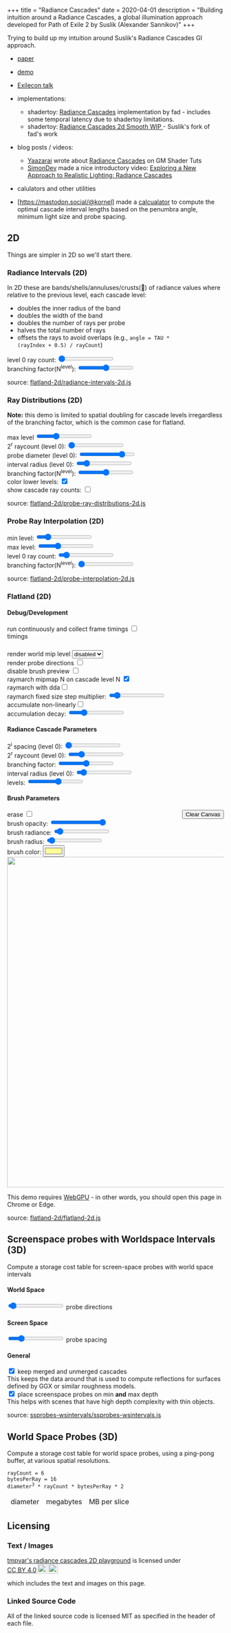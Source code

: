 +++
title = "Radiance Cascades"
date = 2020-04-01
description = "Building intuition around a Radiance Cascades, a global illumination approach developed for Path of Exile 2 by Suslik (Alexander Sannikov)"
+++

Trying to build up my intuition around Suslik's Radiance Cascades GI approach.
- [paper](https://drive.google.com/file/d/1L6v1_7HY2X-LV3Ofb6oyTIxgEaP4LOI6/view?usp=sharing)
- [demo](https://www.youtube.com/watch?v=xkJ6i2N32Pc)
- [Exilecon talk](https://www.youtube.com/watch?v=B-ODrtmtpzM)

- implementations:
  - shadertoy: [Radiance Cascades](https://www.shadertoy.com/view/mtlBzX) implementation by fad - includes some temporal latency due to shadertoy limitations.
  - shadertoy: [Radiance Cascades 2d Smooth WIP
 ](https://www.shadertoy.com/view/mlSfRD) - Suslik's fork of fad's work

 - blog posts / videos:
   - [Yaazarai](https://twitter.com/yaazarai) wrote about [Radiance Cascades](https://mini.gmshaders.com/p/radiance-cascades) on GM Shader Tuts
   - [SimonDev](https://www.youtube.com/@simondev758) made a nice introductory video: [Exploring a New Approach to Realistic Lighting: Radiance Cascades](https://www.youtube.com/watch?v=3so7xdZHKxw)

 - calulators and other utilities
  - [https://mastodon.social/@kornel] made a [calcualator](https://kornel.ski/radiance) to compute the optimal cascade interval lengths based on the penumbra angle, minimum light size and probe spacing.
## 2D

Things are simpler in 2D so we'll start there.

### Radiance Intervals (2D)
<section id="radiance-intervals-2d-content">

  In 2D these are bands/shells/annuluses/crusts(🍕) of radiance values where relative to the previous level, each cascade level:
  - doubles the inner radius of the band
  - doubles the width of the band
  - doubles the number of rays per probe
  - halves the total number of rays
  - offsets the rays to avoid overlaps (e.g., <code>angle = TAU * (rayIndex + 0.5) / rayCount</code>)


  <section class="controls">
    <div class="level0RayCount-control control">
      level 0 ray count: <input type="range" min="4" max="8" value="4" />
      <output></output>
    </div>
    <div class="branchingFactor-control control">
      branching factor(N<sup>level</sup>): <input type="range" min="1" max="3" value="2">
      <output></output>
    </p>
  </section>
  <section class="center-align">
    <canvas width="1024" height="1024"></canvas>
  </section>
  <p>
    source: <a href="flatland-2d/radiance-intervals-2d.js" target="_blank">flatland-2d/radiance-intervals-2d.js</a>
  </p>
  <script type="module" src="flatland-2d/radiance-intervals-2d.js"></script>
</section>

### Ray Distributions (2D)
<section id="ray-distributions-2d-content">
  <p>
    <b>Note:</b> this demo is limited to spatial doubling for cascade levels irregardless of the branching factor, which is the common case for flatland.
  </p>

  <section class="controls">
    <section id="ray-distributions-2d-controls">
      <div class="maxLevel-control control">
        max level <input type="range" min="0" max="6" value="2">
        <output></output>
      </div>
      <div class="probeRayCount-control control">
        2<sup>r</sup> raycount (level 0): <input type="range" min="2" max="5" value="2">
        <output></output>
      </div>
      <div class="probeDiameter-control control">
        probe diameter (level 0): <input type="range" min="2" max="7" value="6">
        <output></output>
      </div>
      <div class="intervalRadius-control control">
        interval radius (level 0): <input type="range" min="0" max="64" value="9">
        <output></output>
      </div>
      <div class="branchingFactor-control control">
        branching factor(N<sup>level</sup>): <input type="range" min="1" max="3" value="2" name="level-branching-factor">
        <output></output>
      </div>
      <div class="colorLowerLevels-control control">
        color lower levels: <input type="checkbox" value="1" checked name="color-lower-levels">
      </div>
      <div class="showCascadeRayCounts-control control">
        show cascade ray counts: <input type="checkbox" value="1">
      </div>
    </section>
  </section>

  <section class="center-align">
    <canvas width="1024" height="1024"></canvas>
  </section>
  <p>
    source: <a href="flatland-2d/probe-ray-distributions-2d.js" target="_blank">flatland-2d/probe-ray-distributions-2d.js</a>
  </p>
  <script src="flatland-2d/probe-ray-distributions-2d.js" defer type="module"></script>
</section>

### Probe Ray Interpolation (2D)

<section id="probe-interpolation-2d-content">
  <section class="controls">
    <div class="minLevel-control control">
      min level: <input type="range" min="0" max="6" value="1">
      <output></output>
    </div>
    <div class="maxLevel-control control">
      max level: <input type="range" min="0" max="6" value="2">
      <output></output>
    </div>
    <div class="level0RayCount-control control">
      level 0 ray count: <input type="range" min="1" max="32" value="4" />
      <output></output>
    </div>
    <div class="branchingFactor-control control">
      branching factor(N<sup>level</sup>): <input type="range" min="1" max="3" value="1">
      <output></output>
    </p>
  </section>

  <section class="center-align">
    <canvas width="1024" height="1024"></canvas>
  </section>
  <p>
    source: <a href="flatland-2d/probe-interpolation-2d.js" target="_blank">flatland-2d/probe-interpolation-2d.js</a>
  </p>
  <script type="module" src="flatland-2d/probe-interpolation-2d.js"></script>
</section>

<!-- alias so the rename doesn't really break things-->
<span id="probe-ray-dda-2d"></span>

### Flatland (2D)

<section id="flatland-2d-content" class="has-webgpu">
  <section class="controls" class="webgpu-required">
    <h4>Debug/Development</h4>
    <div class="indent">
    <div class="debugPerformance-control control">
      run continuously and collect frame timings <input type="checkbox" value="1" />
      <span class="timestamp-query-unavailable error" style="display:none">unavailabe, look in the javascript console for "timestamp-query"</span>
      <div class="performance-output" style="margin-right: -50%">
        timings
        <code><pre></pre></code>
      </div>
    </div>
    <div class="debugWorldMipmapLevelRender-control control">
    render world mip level
    <select>
      <option value="-1">disabled</option>
      <option value="0">0</option>
      <option value="1">1</option>
      <option value="2">2</option>
      <option value="3">3</option>
      <option value="4">4</option>
      <option value="5">5</option>
      <option value="6">6</option>
      <option value="7">7</option>
      <option value="8">8</option>
      <option value="9">9</option>
    </select>
    </div>
    <div class="debugProbeDirections-control control">
      render probe directions <input type="checkbox" value="1" />
    </div>
    <div class="debugDisbleBrushPreview-control control">
      disable brush preview <input type="checkbox" value="1" />
    </div>
    <div class="debugRaymarchMipmaps-control control">
      raymarch mipmap N on cascade level N <input type="checkbox" value="1" checked />
    </div>
    <div class="debugRaymarchWithDDA-control control">
      raymarch with dda<input type="checkbox" value="1" />
    </div>
    <div class="debugRaymarchFixedSizeStepMultiplier-control control">
      raymarch fixed size step multiplier: <input type="range" min="1" max="1000" value="100">
      <output></output>
    </div>
    <div class="debugAccumulateNonlinearly-control control">
      accumulate non-linearly<input type="checkbox" value="1" />
    </div>
    <div class="debugAccumulationDecay-control control">
      accumulation decay: <input type="range" min="1" max="400" value="100">
      <output></output>
    </div>
    </div>
    <h4>Radiance Cascade Parameters</h4>
    <div class="indent">
      <div class="probeRadius-control control">
        2<sup>i</sup> spacing (level 0): <input type="range" min="1" max="9" value="1">
        <output></output>
      </div>
      <div class="probeRayCount-control control">
        2<sup>r</sup> raycount (level 0): <input type="range" min="1" max="6" value="2">
        <output></output>
      </div>
      <div class="branchingFactor-control control">
        branching factor: <input type="range" min="1" max="3" value="2">
        <output></output>
      </div>
      <div class="intervalRadius-control control">
        interval radius (level 0): <input type="range" min="0" max="32.0" value="2.6" step="0.1">
        <output></output>
      </div>
      <div class="maxProbeLevel-control control">
        levels: <input type="range" min="0" max="9" value="5">
        <output></output>
      </div>
    </div>
    <h4>Brush Parameters</h4>
    <div class="indent">
      <div class="control" style="float: right">
        <button name="clear-button">Clear Canvas</button>
      </div>
      <div class="control brushEraseMode-control">
        erase <input type="checkbox" value="1" />
      </div>
      <div class="control brushOpacity-control">
        brush opacity: <input type="range" min="0" max="255" value="255" step="1">
        <output></output>
      </div>
      <div class="brushRadiance-control control">
        brush radiance: <input type="range" min="0" max="20" value="1" step="0.01">
        <output></output>
      </div>
      <div class="brushRadius-control control">
        brush radius: <input type="range" min="2" max="100" value="5">
        <output></output>
      </div>
      <div class="brushColor-control control">
        brush color: <input type="color" value="#FFFC99">
      </div>
    </div>
  </section>
  <section class="center-align">
    <canvas id="flatland-2d-canvas" class="webgpu-required" width="1024" height="1024"></canvas>
    <section class="center-align webgpu-missing error-border">
      <img src="/img/webgpu-responsive.svg" width="768" height="768" />
      <p class="error">
        This demo requires <a href="https://en.wikipedia.org/wiki/WebGPU">WebGPU</a> - in other words, you should open this page in Chrome or Edge.
      <p>
    </section>
  </section>
  <p>
    source: <a href="flatland-2d/flatland-2d.js" target="_blank">flatland-2d/flatland-2d.js</a>
  </p>
  <script type="module" src="flatland-2d/flatland-2d.js"></script>
</section>

## Screenspace probes with Worldspace Intervals (3D)

<section id="ssprobes-wsintervals-content">
  <p>
    Compute a storage cost table for screen-space probes with world space intervals
  </p>

  <section class="controls" class="webgpu-required">
    <h4>World Space</h4>
    <div class="indent">
      <div class="WorldSpace_C0_Directions-control control">
        <input type="range" min="1" max="32" value="2"> probe directions
        <output></output>
      </div>
    </div>
    <h4>Screen Space</h4>
    <div class="indent">
      <div class="ScreenSpace_C0_ProbeSpacing-control control">
        <input type="range" min="0" max="10" value="2"> probe spacing
        <output></output>
      </div>
    </div>
    <h4>General</h4>
    <div class="indent">
      <div class="General_Keep_Unmerged-control control">
        <input type="checkbox" value="1" checked> keep merged and unmerged cascades
        <div class="param-note">
          This keeps the data around that is used to compute reflections for surfaces defined by GGX or similar roughness models.
        </div>
        <output></output>
      </div>
      <div class="General_Use_Min_And_Max_Depth-control control">
        <input type="checkbox" value="1" checked> place screenspace probes on min <b>and</b> max depth
        <div class="param-note">
          This helps with scenes that have high depth complexity with thin objects.
        <div>
        <output></output>
      </div>
    </div>
  </section>
  <section class='results'>
  </section>
  <p>
    source: <a href="ssprobes-wsintervals/ssprobes-wsintervals.js" target="_blank">ssprobes-wsintervals/ssprobes-wsintervals.js</a>
  </p>
  <script type="module" src="ssprobes-wsintervals/ssprobes-wsintervals.js"></script>

## World Space Probes (3D)
<section id="world-space-storage-requirements-3d-content">
  <p>
    Compute a storage cost table for world space probes, using a ping-pong buffer, at various
    spatial resolutions.
  </p>
  <code><pre>
rayCount = 6
bytesPerRay = 16
diameter<sup>3</sup> * rayCount * bytesPerRay * 2</pre></code>
  <table>
    <thead>
      <tr>
        <td>diameter</td>
        <td>megabytes</td>
        <td>MB per slice</td>
      </tr>
    </thead>
    <tbody>
    </tbody>
  </table>

  <script type="module">
    const root = document.querySelector('#world-space-storage-requirements-3d-content')

    const tbody = root.querySelector('tbody')
    const rayCount = 6
    const bytesPerRay = 16
    const MB = Math.pow(1024, 2)
    for (let d = 4; d<11; d++) {
      let diameter = Math.pow(2, d)
      let volume = Math.pow(diameter, 3)
      let area = Math.pow(diameter, 2)

      const row = document.createElement('tr')
      const cellDiameter = document.createElement('td')
      cellDiameter.innerText = diameter
      row.appendChild(cellDiameter)

      {
        const cellMemory = document.createElement('td')
        cellMemory.innerText = (volume * rayCount * bytesPerRay)/MB * 2
        row.appendChild(cellMemory)
      }

      {
        const cellMemory = document.createElement('td')
        cellMemory.innerText = (area * rayCount * bytesPerRay)/MB * 2
        row.appendChild(cellMemory)
      }

      tbody.appendChild(row)
    }

  </script>

## Licensing

### Text / Images

<p xmlns:cc="http://creativecommons.org/ns#" xmlns:dct="http://purl.org/dc/terms/"><a property="dct:title" rel="cc:attributionURL" href="https://tmpvar.com/poc/radiance-cascades/">tmpvar's radiance cascades 2D playground</a> is licensed under <a href="https://creativecommons.org/licenses/by/4.0/?ref=chooser-v1" target="_blank" rel="license noopener noreferrer" style="display:inline-block;">CC BY 4.0<img style="height:22px!important;margin-left:3px;vertical-align:text-bottom;" src="https://mirrors.creativecommons.org/presskit/icons/cc.svg?ref=chooser-v1"><img style="height:22px!important;margin-left:3px;vertical-align:text-bottom;" src="https://mirrors.creativecommons.org/presskit/icons/by.svg?ref=chooser-v1"></a></p> which includes the text and images on this page.

### Linked Source Code

All of the linked source code is licensed MIT as specified in the header of each file.

</section>

